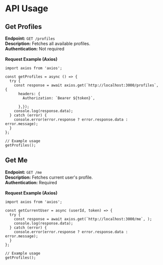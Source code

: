 # API Usage

## Get Profiles
<b>Endpoint:</b> `GET /profiles` <br>
<b>Description:</b> Fetches all available profiles. <br>
<b>Authentication:</b> Not required
<br><br>
<b>Request Example (Axios)</b>
```
import axios from 'axios';

const getProfiles = async () => {
  try {
    const response = await axios.get(`http://localhost:3000/profiles`,{
      headers: {
        Authorization: `Bearer ${token}`,
        
      },});
    console.log(response.data);
  } catch (error) {
    console.error(error.response ? error.response.data : error.message);
  }
};

// Example usage
getProfiles();
```

## Get Me
<b>Endpoint:</b> `GET /me` <br>
<b>Description:</b> Fetches current user's profile. <br>
<b>Authentication:</b> Required
<br><br>
<b>Request Example (Axios)</b>
```
import axios from 'axios';

const getCurrentUser = async (userId, token) => {
  try {
    const response = await axios.get(`http://localhost:3000/me`, );
    console.log(response.data);
  } catch (error) {
    console.error(error.response ? error.response.data : error.message);
  }
};

// Example usage
getProfiles();
```